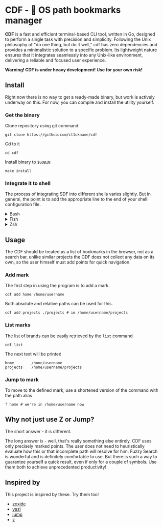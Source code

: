 # CDF - 📁 OS path bookmarks manager

**CDF** is a fast and efficient terminal-based CLI tool, written in Go, designed to perform a single task with precision and simplicity. Following the Unix philosophy of "do one thing, but do it well," cdf has zero dependencies and provides a minimalistic solution to a specific problem. Its lightweight nature ensures that it integrates seamlessly into any Unix-like environment, delivering a reliable and focused user experience.

**Warning! CDF is under heavy development! Use for your own risk!**

## Install
Right now there is no way to get a ready-made binary, but work is actively underway on this. For now, you can compile and install the utility yourself.

### Get the binary

Clone repository using git command

```console
git clone https://github.com/cl1ckname/cdf
```

Cd to it

```console
cd cdf
```

Install binary to `$GOBIN`

```console
make install
```

### Integrate it to shell
The process of integrating SDF into different shells varies slightly. But in general, the point is to add the appropriate line to the end of your shell configuration file.

<details>
<summary>Bash</summary>
Add this to end of your <code>.bashrc</code> file

```bash
eval "$(cdf shell bash)"
```
</details>

<details>
<summary>Fish</summary>
Add this to end of your <code>.config/fish/config.fish</code> file

```bash
cdf shell fish | source
```
</details>

<details>
<summary>Zsh</summary>

*Coming soon...*

</details>


## Usage
The CDF should be treated as a list of bookmarks in the browser, not as a search bar, unlike similar projects the CDF does not collect any data on its own, so the user himself must add points for quick navigation. 
### Add mark
The first step in using the program is to add a mark. 

```console
cdf add home /home/username
```

Both absolute and relative paths can be used for this.

```console
cdf add projects ./projects # in /home/username/projects
```

### List marks

The list of brands can be easily retrieved by the `list` command

```console
cdf list
```

The next text will be printed

```
home		/home/username
projects 	/home/username/projects
```

### Jump to mark
To move to the defined mark, use a shortened version of the command with the path alias

```
f home # we're in /home/username now
```

## Why not just use Z or Jump?

The short answer - it is different. 

The long answer is - well, that's really something else entirely. CDF uses only precisely marked points. The user does not need to heuristically evaluate how this or that incomplete path will resolve for him. Fuzzy Search is wonderful and is definitely comfortable to use. But there is such a way to guarantee yourself a quick result, even if only for a couple of symbols. Use them both to achieve unprecedented productivity!

## Inspired by
This project is inspired by these. Try them too!

- [zoxide](https://github.com/ajeetdsouza/zoxide)
- [yazi](https://github.com/sxyazi/yazi)
- [jump](https://github.com/gsamokovarov/jump)
- [z](https://github.com/rupa/z)